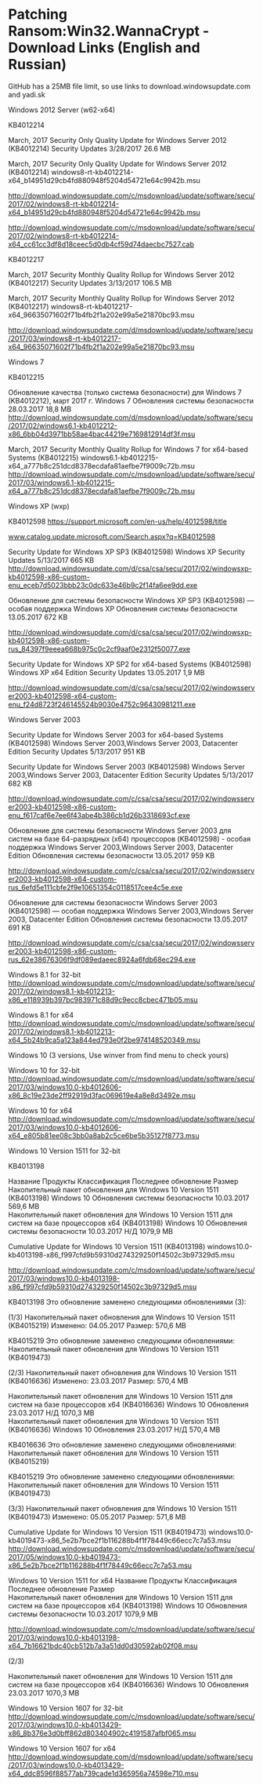 # Patching Ransom:Win32.WannaCrypt - Download Links (English and Russian)

GitHub has a 25MB file limit, so use links to download.windowsupdate.com and yadi.sk

Windows 2012 Server (w62-x64)

KB4012214

March, 2017 Security Only Quality Update for Windows Server 2012 (KB4012214)  Security Updates 	3/28/2017  26.6 MB


March, 2017 Security Only Quality Update for Windows Server 2012 (KB4012214)
windows8-rt-kb4012214-x64_b14951d29cb4fd880948f5204d54721e64c9942b.msu

http://download.windowsupdate.com/c/msdownload/update/software/secu/2017/02/windows8-rt-kb4012214-x64_b14951d29cb4fd880948f5204d54721e64c9942b.msu

 http://download.windowsupdate.com/c/msdownload/update/software/secu/2017/02/windows8-rt-kb4012214-x64_cc61cc3df8d18ceec5d0db4cf59d74daecbc7527.cab


KB4012217

March, 2017 Security Monthly Quality Rollup for Windows Server 2012 (KB4012217)  Security Updates 	3/13/2017  106.5 MB

March, 2017 Security Monthly Quality Rollup for Windows Server 2012 (KB4012217)
windows8-rt-kb4012217-x64_96635071602f71b4fb2f1a202e99a5e21870bc93.msu

http://download.windowsupdate.com/d/msdownload/update/software/secu/2017/03/windows8-rt-kb4012217-x64_96635071602f71b4fb2f1a202e99a5e21870bc93.msu


Windows 7

KB4012215

Обновление качества (только система безопасности) для Windows 7 (KB4012212), март 2017 г. 	Windows 7 	Обновления системы безопасности 	28.03.2017  18,8 MB
http://download.windowsupdate.com/d/msdownload/update/software/secu/2017/02/windows6.1-kb4012212-x86_6bb04d3971bb58ae4bac44219e7169812914df3f.msu

March, 2017 Security Monthly Quality Rollup for Windows 7 for x64-based Systems (KB4012215)
windows6.1-kb4012215-x64_a777b8c251dcd8378ecdafa81aefbe7f9009c72b.msu
http://download.windowsupdate.com/c/msdownload/update/software/secu/2017/03/windows6.1-kb4012215-x64_a777b8c251dcd8378ecdafa81aefbe7f9009c72b.msu


Windows XP (wxp)

KB4012598
https://support.microsoft.com/en-us/help/4012598/title

www.catalog.update.microsoft.com/Search.aspx?q=KB4012598


Security Update for Windows XP SP3 (KB4012598) 	Windows XP 	Security Updates 	5/13/2017  665 KB
http://download.windowsupdate.com/d/csa/csa/secu/2017/02/windowsxp-kb4012598-x86-custom-enu_eceb7d5023bbb23c0dc633e46b9c2f14fa6ee9dd.exe

Обновление для системы безопасности Windows XP SP3 (KB4012598) — особая поддержка  Windows XP  Обновления системы безопасности  13.05.2017  672 KB

http://download.windowsupdate.com/d/csa/csa/secu/2017/02/windowsxp-kb4012598-x86-custom-rus_84397f9eeea668b975c0c2cf9aaf0e2312f50077.exe


Security Update for Windows XP SP2 for x64-based Systems (KB4012598)  Windows XP x64 Edition  Security Updates  13.05.2017  1,9 MB

http://download.windowsupdate.com/d/csa/csa/secu/2017/02/windowsserver2003-kb4012598-x64-custom-enu_f24d8723f246145524b9030e4752c96430981211.exe



Windows Server 2003

Security Update for Windows Server 2003 for x64-based Systems (KB4012598) 	Windows Server 2003,Windows Server 2003, Datacenter Edition 	Security Updates 	5/13/2017  951 KB

Security Update for Windows Server 2003 (KB4012598) 	Windows Server 2003,Windows Server 2003, Datacenter Edition 	Security Updates 	5/13/2017  682 KB

http://download.windowsupdate.com/c/csa/csa/secu/2017/02/windowsserver2003-kb4012598-x86-custom-enu_f617caf6e7ee6f43abe4b386cb1d26b3318693cf.exe


Обновление для системы безопасности Windows Server 2003 для систем на базе 64-разрядных (x64) процессоров (KB4012598) - особая поддержка  Windows Server 2003,Windows Server 2003, Datacenter Edition  Обновления системы безопасности  13.05.2017  959 KB

http://download.windowsupdate.com/c/csa/csa/secu/2017/02/windowsserver2003-kb4012598-x64-custom-rus_6efd5e111cbfe2f9e10651354c0118517cee4c5e.exe


Обновление для системы безопасности Windows Server 2003 (KB4012598) — особая поддержка  Windows Server 2003,Windows Server 2003, Datacenter Edition  Обновления системы безопасности  13.05.2017  691 KB

http://download.windowsupdate.com/c/csa/csa/secu/2017/02/windowsserver2003-kb4012598-x86-custom-rus_62e38676306f9df089edaeec8924a6fdb68ec294.exe


 


Windows 8.1 for 32-bit
http://download.windowsupdate.com/c/msdownload/update/software/secu/2017/02/windows8.1-kb4012213-x86_e118939b397bc983971c88d9c9ecc8cbec471b05.msu

Windows 8.1 for x64
http://download.windowsupdate.com/c/msdownload/update/software/secu/2017/02/windows8.1-kb4012213-x64_5b24b9ca5a123a844ed793e0f2be974148520349.msu

Windows 10
(3 versions, Use winver from find menu to check yours)

Windows 10 for 32-bit
http://download.windowsupdate.com/c/msdownload/update/software/secu/2017/03/windows10.0-kb4012606-x86_8c19e23de2ff92919d3fac069619e4a8e8d3492e.msu

Windows 10 for x64
http://download.windowsupdate.com/c/msdownload/update/software/secu/2017/03/windows10.0-kb4012606-x64_e805b81ee08c3bb0a8ab2c5ce6be5b35127f8773.msu


Windows 10 Version 1511 for 32-bit

KB4013198

Название 	Продукты 	Классификация 	Последнее обновление 	Размер 	
	Накопительный пакет обновления для Windows 10 Version 1511 (KB4013198) 	Windows 10 	Обновления системы безопасности 	10.03.2017 	569,6 MB 	
Накопительный пакет обновления для Windows 10 Version 1511 для систем на базе процессоров x64 (KB4013198) 	Windows 10 	Обновления системы безопасности 	10.03.2017 	Н/Д 	1079,9 MB

Cumulative Update for Windows 10 Version 1511 (KB4013198)
windows10.0-kb4013198-x86_f997cfd9b59310d274329250f14502c3b97329d5.msu

http://download.windowsupdate.com/c/msdownload/update/software/secu/2017/03/windows10.0-kb4013198-x86_f997cfd9b59310d274329250f14502c3b97329d5.msu

KB4013198
Это обновление заменено следующими обновлениями (3):

(1/3)
Накопительный пакет обновления для Windows 10 Version 1511 (KB4015219)
Изменено: 04.05.2017
Размер: 570,6 MB 

KB4015219
Это обновление заменено следующими обновлениями:
Накопительный пакет обновления для Windows 10 Version 1511 (KB4019473)


(2/3)
Накопительный пакет обновления для Windows 10 Version 1511 (KB4016636)
Изменено: 23.03.2017
Размер: 570,4 MB

Накопительный пакет обновления для Windows 10 Version 1511 для систем на базе процессоров x64 (KB4016636) 	Windows 10 	Обновления 	23.03.2017 	Н/Д 	1070,3 MB 	
Накопительный пакет обновления для Windows 10 Version 1511 (KB4016636) 	Windows 10 	Обновления 	23.03.2017 	Н/Д 	570,4 MB
 
KB4016636
Это обновление заменено следующими обновлениями:
Накопительный пакет обновления для Windows 10 Version 1511 (KB4015219)

KB4015219
Это обновление заменено следующими обновлениями:
Накопительный пакет обновления для Windows 10 Version 1511 (KB4019473)


(3/3)
Накопительный пакет обновления для Windows 10 Version 1511 (KB4019473)
Изменено: 05.05.2017
Размер: 571,8 MB 

Cumulative Update for Windows 10 Version 1511 (KB4019473)
windows10.0-kb4019473-x86_5e2b7bce2f1b116288b4f1f78449c66ecc7c7a53.msu
http://download.windowsupdate.com/c/msdownload/update/software/secu/2017/05/windows10.0-kb4019473-x86_5e2b7bce2f1b116288b4f1f78449c66ecc7c7a53.msu



Windows 10 Version 1511 for x64
Название 	Продукты 	Классификация 	Последнее обновление 	Размер 	
Накопительный пакет обновления для Windows 10 Version 1511 для систем на базе процессоров x64 (KB4013198) 	Windows 10 	Обновления системы безопасности 	10.03.2017 	1079,9 MB
 
http://download.windowsupdate.com/c/msdownload/update/software/secu/2017/03/windows10.0-kb4013198-x64_7b16621bdc40cb512b7a3a51dd0d30592ab02f08.msu

(2/3)

Накопительный пакет обновления для Windows 10 Version 1511 для систем на базе процессоров x64 (KB4016636) 	Windows 10 	Обновления 	23.03.2017 	1070,3 MB 	





Windows 10 Version 1607 for 32-bit
http://download.windowsupdate.com/c/msdownload/update/software/secu/2017/03/windows10.0-kb4013429-x86_8b376e3d0bff862d803404902c4191587afbf065.msu

Windows 10 Version 1607 for x64
http://download.windowsupdate.com/d/msdownload/update/software/secu/2017/03/windows10.0-kb4013429-x64_ddc8596f88577ab739cade1d365956a74598e710.msu
